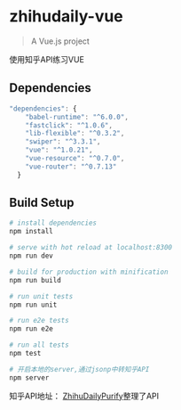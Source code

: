# zhihudaily-vue

> A Vue.js project

使用知乎API练习VUE

## Dependencies

```js
"dependencies": {
    "babel-runtime": "^6.0.0",
    "fastclick": "^1.0.6",
    "lib-flexible": "^0.3.2",
    "swiper": "^3.3.1",
    "vue": "^1.0.21",
    "vue-resource": "^0.7.0",
    "vue-router": "^0.7.13"
  }
```

## Build Setup

``` bash
# install dependencies
npm install

# serve with hot reload at localhost:8300
npm run dev

# build for production with minification
npm run build

# run unit tests
npm run unit

# run e2e tests
npm run e2e

# run all tests
npm test

# 开启本地的server,通过jsonp中转知乎API
npm server
```


知乎API地址：
 [ZhihuDailyPurify](https://github.com/izzyleung/ZhihuDailyPurify/wiki/%E7%9F%A5%E4%B9%8E%E6%97%A5%E6%8A%A5-API-%E5%88%86%E6%9E%90)整理了API
